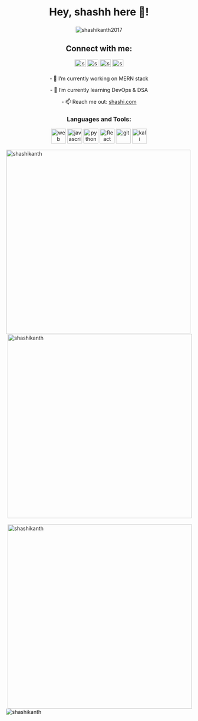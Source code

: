 <h1 align="center">Hey, shashh here 🤖!</h1>
<h3 align="right"></h3><p align="center"> <img src="https://komarev.com/ghpvc/?username=shashikanth2017" alt="shashikanth2017" /> </p>
<h2 align="center">Connect with me:</h2>
<p align="center">
<a href="https://www.linkedin.com/in/shashi-kanth-299aa9206/" target="blank"><img align="center" src="https://raw.githubusercontent.com/rahuldkjain/github-profile-readme-generator/master/src/images/icons/Social/linked-in-alt.svg" alt="shashi" height="20" width="30" /></a>
<a href="https://www.snapchat.com/add/shashhhh_2002?share_id=hl2Zdc9elxk&locale=en-GB" target="blank"><img align="center" src="https://raw.githubusercontent.com/rahuldkjain/github-profile-readme-generator/master/src/images/icons/Social/snapchat.svg" alt="shashi" height="20" width="30" /></a>
<a href=https://twitter.com/Yagamilight2002" target="blank"><img align="center" src="https://raw.githubusercontent.com/rahuldkjain/github-profile-readme-generator/master/src/images/icons/Social/twitter.svg" alt="shashi" height="20" width="30" /></a>
<a href="https://www.hackerrank.com/selvishashi117" target="blank"><img align="center" src="https://raw.githubusercontent.com/rahuldkjain/github-profile-readme-generator/master/src/images/icons/Social/hackerrank.svg" alt="shashi" height="20" width="30" /></a>

</p>


<h3 align="center"></h3> 
<p align="center">
- 🔭 I’m currently working on MERN stack
<p align="center">
- 🌱 I’m currently learning DevOps & DSA
<p align="center">                 
- 📫 Reach me out:  <a href="https://shashikanth.netlify.app" target="blank">shashi.com</a>
</p>


<h3 align="center">Languages and Tools:</h3>
<p align="center"><img src="https://w7.pngwing.com/pngs/738/965/png-transparent-web-development-web-design-software-development-web-developer-web-design-blue-angle-web-design.png" alt="web" width="40" height="40"/> <img src="https://upload.wikimedia.org/wikipedia/commons/thumb/9/99/Unofficial_JavaScript_logo_2.svg/512px-Unofficial_JavaScript_logo_2.svg.png" alt="javascript" width="40" height="40"/> <img src="https://upload.wikimedia.org/wikipedia/commons/thumb/0/0a/Python.svg/800px-Python.svg.png" alt="python" width="40" height="40"/> <img src="https://upload.wikimedia.org/wikipedia/commons/thumb/a/a7/React-icon.svg/1200px-React-icon.svg.png" alt="React" width="40" height="40"/>  <img src="https://git-scm.com/images/logos/downloads/Git-Icon-1788C.png" alt="git" width="40" height="40"/> <img src="https://w7.pngwing.com/pngs/313/385/png-transparent-kali-linux-backtrack-penetration-test-ubuntu-sick-branch-monochrome-vertebrate.png" alt="kali linux" width="40" height="40"/> </a> </p>

<p><img align="left" src="https://github-readme-stats.vercel.app/api?username=shashikanth2017" alt="shashikanth" width="500" /> <img align="right" src="https://github-readme-stats.vercel.app/api?username=shashikanth2017&show_icons=true&locale=en" alt="shashikanth" width="500" /></p>

<p>&nbsp;<img align="right" src="https://github-readme-stats.vercel.app/api?username=shashikanth2017&show_icons=true&locale=en" alt="shashikanth" width="500" /></p>

<p><img align="center" src="https://github-readme-streak-stats.herokuapp.com/?user=shashikanth2017&" alt="shashikanth" /></p>
